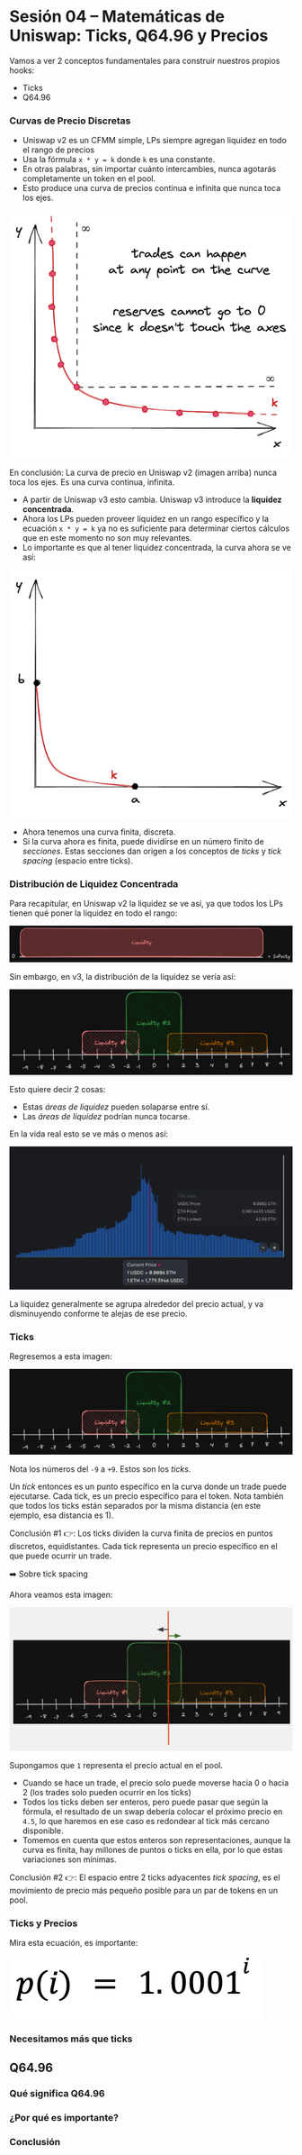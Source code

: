 # Sesión 04 – Matemáticas de Uniswap: Ticks, Q64.96 y Precios

Vamos a ver 2 conceptos fundamentales para construir nuestros propios hooks:

- Ticks
- Q64.96

### Curvas de Precio Discretas

- Uniswap v2 es un CFMM simple, LPs siempre agregan liquidez en todo el rango de precios
- Usa la fórmula `x * y = k` donde `k` es una constante.
- En otras palabras, sin importar cuánto intercambies, nunca agotarás completamente un token en el pool.
- Esto produce una curva de precios continua e infinita que nunca toca los ejes.

![Imagen tomada de Atrium Academy](./assets/04_curva_continua.png)

En conclusión: La curva de precio en Uniswap v2 (imagen arriba) nunca toca los ejes. Es una curva continua, infinita.

- A partir de Uniswap v3 esto cambia. Uniswap v3 introduce la **liquidez concentrada**.
- Ahora los LPs pueden proveer liquidez en un rango específico y la ecuación `x * y = k` ya no es suficiente para determinar ciertos cálculos que en este momento no son muy relevantes.
- Lo importante es que al tener liquidez concentrada, la curva ahora se ve así:

![Imagen tomada de Atrium Academy](./assets/04_curva_discreta.png)

- Ahora tenemos una curva finita, discreta.
- Si la curva ahora es finita, puede dividirse en un número finito de _secciones_. Estas secciones dan origen a los conceptos de _ticks_ y _tick spacing_ (espacio entre ticks).

### Distribución de Liquidez Concentrada

Para recapitular, en Uniswap v2 la liquidez se ve así, ya que todos los LPs tienen qué poner la liquidez en todo el rango:

![Imagen tomada de Atrium Academy](./assets/04_liquidez_v2.png)

Sin embargo, en v3, la distribución de la liquidez se vería así:

![Imagen tomada de Atrium Academy](./assets/04_liquidez_v3.png)

Esto quiere decir 2 cosas:

- Estas _áreas de liquidez_ pueden solaparse entre sí.
- Las _áreas de liquidez_ podrían nunca tocarse.

En la vida real esto se ve más o menos así:

![Imagen tomada de Atrium Academy](./assets/04_eth_usdc_pool.png)

La liquidez generalmente se agrupa alrededor del precio actual, y va disminuyendo conforme te alejas de ese precio.

### Ticks

Regresemos a esta imagen:

![Imagen tomada de Atrium Academy](./assets/04_liquidez_v3.png)

Nota los números del `-9` a `+9`. Estos son los _ticks_.

Un _tick_ entonces es un punto específico en la curva donde un trade puede ejecutarse. Cada tick, es un precio específico para el token. Nota también que todos los ticks están separados por la misma distancia (en este ejemplo, esa distancia es 1).

Conclusión #1 👉: Los ticks dividen la curva finita de precios en puntos discretos, equidistantes. Cada tick representa un precio específico en el que puede ocurrir un trade.

➡️ Sobre tick spacing

Ahora veamos esta imagen:

![Imagen tomada de Atrium Academy](./assets/04_tick_moving.png)

Supongamos que `1` representa el precio actual en el pool.

- Cuando se hace un trade, el precio solo puede moverse hacia 0 o hacia 2 (los trades solo pueden ocurrir en los ticks)
- Todos los ticks deben ser enteros, pero puede pasar que según la fórmula, el resultado de un swap debería colocar el próximo precio en `4.5`, lo que haremos en ese caso es redondear al tick más cercano disponible.
- Tomemos en cuenta que estos enteros son representaciones, aunque la curva es finita, hay millones de puntos o ticks en ella, por lo que estas variaciones son mínimas.

Conclusión #2 👉: El espacio entre 2 ticks adyacentes _tick spacing_, es el movimiento de precio más pequeño posible para un par de tokens en un pool.

### Ticks y Precios

Mira esta ecuación, es importante:

![Imagen tomada de Atrium Academy](./assets/04_p_de_i_ecuacion.png)

### Necesitamos más que ticks

## Q64.96

### Qué significa Q64.96

### ¿Por qué es importante?

### Conclusión
